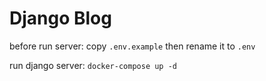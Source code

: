 # Django Blog

before run server: copy `.env.example` then rename it to `.env`

run django server: `docker-compose up -d`
